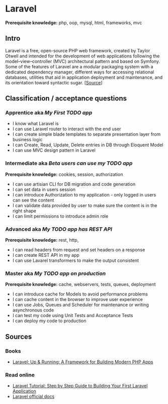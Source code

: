 # Laravel

**Prerequisite knowledge:** php, oop, mysql, html, frameworks, mvc

## Intro
Laravel is a free, open-source PHP web framework, created by Taylor Otwell and intended for the development of web applications following the model–view–controller (MVC) architectural pattern and based on Symfony. Some of the features of Laravel are a modular packaging system with a dedicated dependency manager, different ways for accessing relational databases, utilities that aid in application deployment and maintenance, and its orientation toward syntactic sugar. [[Source](https://en.wikipedia.org/wiki/Laravel)]

## Classification / acceptance questions

### Apprentice aka _My First TODO app_
* I know what Laravel is
* I can use Laravel router to interact with the end user
* I can create simple blade templates to separate presentation layer from business logic
* I can Create, Read, Update, Delete entries in DB through Eloquent Model 
* I can use MVC design pattern in Laravel

### Intermediate aka _Beta users can use my TODO app_
**Prerequisite knowledge:** cookies, session, authorization
* I can use artisian CLI for DB migration and code generation
* I can set data in users session
* I can introduce Authorization to my application - only logged in users can see the content
* I can validate data provided by user to make sure the content is in the right shape
* I can limit permissions to introduce admin role

### Advanced aka _My TODO app has REST API_
**Prerequisite knowledge:** rest, http,
* I can read headers from request and set headers on a response
* I can create REST API in my app
* I can use Lavarel transformers to make the output consistent

### Master aka _My TODO app on production_
**Prerequisite knowledge:** cache, webservers, tests, queues, deployment
* I can introduce cache for Models to avoid performance problems
* I can cache content in the browser to improve user experience
* I can use Jobs, Queues and Scheduler for maintenance or writing asynchronous code
* I can test my code using Unit Tests and Acceptance Tests
* I can deploy my code to production

## Sources

### Books
- [Laravel: Up & Running: A Framework for Building Modern PHP Apps](https://laravelupandrunning.com/)

### Read online
- [Laravel Tutorial: Step by Step Guide to Building Your First Laravel Application](https://laravel-news.com/your-first-laravel-application)
- [Laravel official docs](https://laravel.com/docs/)
